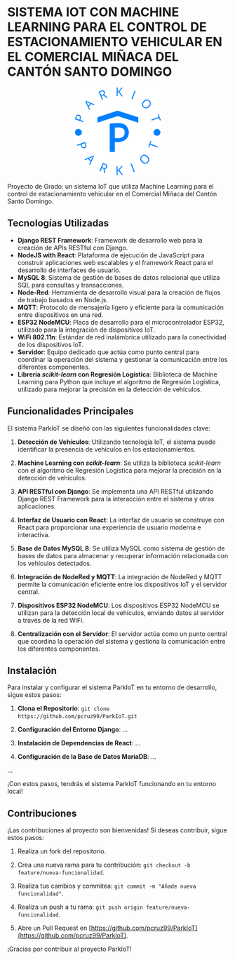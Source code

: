 # SISTEMA IOT CON MACHINE LEARNING PARA EL CONTROL DE ESTACIONAMIENTO VEHICULAR EN EL COMERCIAL MIÑACA DEL CANTÓN SANTO DOMINGO

<!-- ![ParkIoT Logo](./frontend/src/assets/images/logo.png) -->
<p align="center">
    <img src="./frontend/src/assets/images/logo.png" alt="parkiot" width="200" height="auto">
</p>

Proyecto de Grado: un sistema IoT que utiliza Machine Learning para el control de estacionamiento vehicular en el Comercial Miñaca del Cantón Santo Domingo.

## Tecnologías Utilizadas

- **Django REST Framework**: Framework de desarrollo web para la creación de APIs RESTful con Django.
- **NodeJS with React**: Plataforma de ejecución de JavaScript para construir aplicaciones web escalables y el framework React para el desarrollo de interfaces de usuario.
- **MySQL 8**: Sistema de gestión de bases de datos relacional que utiliza SQL para consultas y transacciones.
- **Node-Red**: Herramienta de desarrollo visual para la creación de flujos de trabajo basados en Node.js.
- **MQTT**: Protocolo de mensajería ligero y eficiente para la comunicación entre dispositivos en una red.
- **ESP32 NodeMCU**: Placa de desarrollo para el microcontrolador ESP32, utilizado para la integración de dispositivos IoT.
- **WiFi 802.11n**: Estándar de red inalámbrica utilizado para la conectividad de los dispositivos IoT.
- **Servidor**: Equipo dedicado que actúa como punto central para coordinar la operación del sistema y gestionar la comunicación entre los diferentes componentes.
- **Librería _scikit-learn_ con Regresión Logística**: Biblioteca de Machine Learning para Python que incluye el algoritmo de Regresión Logística, utilizado para mejorar la precisión en la detección de vehículos.

## Funcionalidades Principales

El sistema ParkIoT se diseñó con las siguientes funcionalidades clave:

1. **Detección de Vehículos**: Utilizando tecnología IoT, el sistema puede identificar la presencia de vehículos en los estacionamientos.

2. **Machine Learning con _scikit-learn_**: Se utiliza la biblioteca _scikit-learn_ con el algoritmo de Regresión Logística para mejorar la precisión en la detección de vehículos.

3. **API RESTful con Django**: Se implementa una API RESTful utilizando Django REST Framework para la interacción entre el sistema y otras aplicaciones.

4. **Interfaz de Usuario con React**: La interfaz de usuario se construye con React para proporcionar una experiencia de usuario moderna e interactiva.

5. **Base de Datos MySQL 8**: Se utiliza MySQL como sistema de gestión de bases de datos para almacenar y recuperar información relacionada con los vehículos detectados.

6. **Integración de NodeRed y MQTT**: La integración de NodeRed y MQTT permite la comunicación eficiente entre los dispositivos IoT y el servidor central.

7. **Dispositivos ESP32 NodeMCU**: Los dispositivos ESP32 NodeMCU se utilizan para la detección local de vehículos, enviando datos al servidor a través de la red WiFi.

8. **Centralización con el Servidor**: El servidor actúa como un punto central que coordina la operación del sistema y gestiona la comunicación entre los diferentes componentes.


## Instalación

Para instalar y configurar el sistema ParkIoT en tu entorno de desarrollo, sigue estos pasos:

1. **Clona el Repositorio**: `git clone https://github.com/pcruz99/ParkIoT.git`

2. **Configuración del Entorno Django**: ...

3. **Instalación de Dependencias de React**: ...

4. **Configuración de la Base de Datos MariaDB**: ...

...

¡Con estos pasos, tendrás el sistema ParkIoT funcionando en tu entorno local!

## Contribuciones

¡Las contribuciones al proyecto son bienvenidas! Si deseas contribuir, sigue estos pasos:

1. Realiza un fork del repositorio.

2. Crea una nueva rama para tu contribución: `git checkout -b feature/nueva-funcionalidad`.

3. Realiza tus cambios y commitea: `git commit -m "Añade nueva funcionalidad"`.

4. Realiza un push a tu rama: `git push origin feature/nueva-funcionalidad`.

5. Abre un Pull Request en [https://github.com/pcruz99/ParkIoT](https://github.com/pcruz99/ParkIoT).

¡Gracias por contribuir al proyecto ParkIoT!
